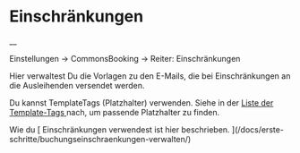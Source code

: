 #  Einschränkungen

__

Einstellungen -> CommonsBooking -> Reiter: Einschränkungen

Hier verwaltest Du die Vorlagen zu den E-Mails, die bei Einschränkungen an die
Ausleihenden versendet werden.

Du kannst TemplateTags (Platzhalter) verwenden. Siehe in der [ Liste der
Template-Tags ](/docs/einstellungen/template-tags/) nach, um passende
Platzhalter zu finden.

Wie du [ Einschränkungen verwendest ist hier beschrieben. ](/docs/erste-
schritte/buchungseinschraenkungen-verwalten/)

